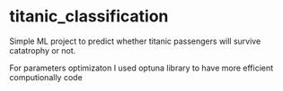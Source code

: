 # titanic_classification
Simple ML project to predict whether titanic passengers will survive catatrophy or not.

For parameters optimizaton I used optuna library to have more efficient computionally code
